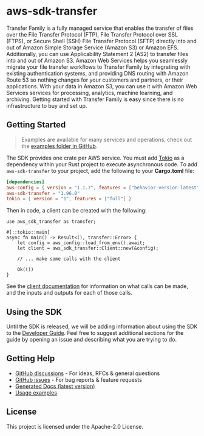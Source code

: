 # aws-sdk-transfer

Transfer Family is a fully managed service that enables the transfer of files over the File Transfer Protocol (FTP), File Transfer Protocol over SSL (FTPS), or Secure Shell (SSH) File Transfer Protocol (SFTP) directly into and out of Amazon Simple Storage Service (Amazon S3) or Amazon EFS. Additionally, you can use Applicability Statement 2 (AS2) to transfer files into and out of Amazon S3. Amazon Web Services helps you seamlessly migrate your file transfer workflows to Transfer Family by integrating with existing authentication systems, and providing DNS routing with Amazon Route 53 so nothing changes for your customers and partners, or their applications. With your data in Amazon S3, you can use it with Amazon Web Services services for processing, analytics, machine learning, and archiving. Getting started with Transfer Family is easy since there is no infrastructure to buy and set up.

## Getting Started

> Examples are available for many services and operations, check out the
> [examples folder in GitHub](https://github.com/awslabs/aws-sdk-rust/tree/main/examples).

The SDK provides one crate per AWS service. You must add [Tokio](https://crates.io/crates/tokio)
as a dependency within your Rust project to execute asynchronous code. To add `aws-sdk-transfer` to
your project, add the following to your **Cargo.toml** file:

```toml
[dependencies]
aws-config = { version = "1.1.7", features = ["behavior-version-latest"] }
aws-sdk-transfer = "1.96.0"
tokio = { version = "1", features = ["full"] }
```

Then in code, a client can be created with the following:

```rust,no_run
use aws_sdk_transfer as transfer;

#[::tokio::main]
async fn main() -> Result<(), transfer::Error> {
    let config = aws_config::load_from_env().await;
    let client = aws_sdk_transfer::Client::new(&config);

    // ... make some calls with the client

    Ok(())
}
```

See the [client documentation](https://docs.rs/aws-sdk-transfer/latest/aws_sdk_transfer/client/struct.Client.html)
for information on what calls can be made, and the inputs and outputs for each of those calls.

## Using the SDK

Until the SDK is released, we will be adding information about using the SDK to the
[Developer Guide](https://docs.aws.amazon.com/sdk-for-rust/latest/dg/welcome.html). Feel free to suggest
additional sections for the guide by opening an issue and describing what you are trying to do.

## Getting Help

* [GitHub discussions](https://github.com/awslabs/aws-sdk-rust/discussions) - For ideas, RFCs & general questions
* [GitHub issues](https://github.com/awslabs/aws-sdk-rust/issues/new/choose) - For bug reports & feature requests
* [Generated Docs (latest version)](https://awslabs.github.io/aws-sdk-rust/)
* [Usage examples](https://github.com/awslabs/aws-sdk-rust/tree/main/examples)

## License

This project is licensed under the Apache-2.0 License.

